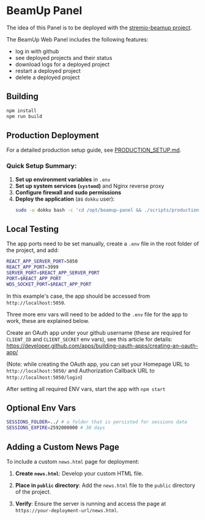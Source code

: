 # BeamUp Panel
The idea of this Panel is to be deployed with the [stremio-beamup project](https://github.com/Stremio/stremio-beamup).

The BeamUp Web Panel includes the following features:
- log in with github
- see deployed projects and their status
- download logs for a deployed project
- restart a deployed project
- delete a deployed project


## Building

```sh
npm install
npm run build
```


## Production Deployment

For a detailed production setup guide, see [PRODUCTION_SETUP.md](PRODUCTION_SETUP.md).

### Quick Setup Summary:
1. **Set up environment variables** in `.env`
2. **Set up system services (`systemd`)** and Nginx reverse proxy
3. **Configure firewall and sudo permissions**
4. **Deploy the application** (as `dokku` user):  
   ```sh
   sudo -u dokku bash -c 'cd /opt/beamup-panel && ./scripts/production-deploy.sh'
   ```

## Local Testing

The app ports need to be set manually, create a `.env` file in the root folder of the project, and add:
```sh
REACT_APP_SERVER_PORT=5050
REACT_APP_PORT=3999
SERVER_PORT=$REACT_APP_SERVER_PORT
PORT=$REACT_APP_PORT
WDS_SOCKET_PORT=$REACT_APP_PORT
```

In this example's case, the app should be accessed from `http://localhost:5050`.

Three more env vars will need to be added to the `.env` file for the app to work, these are explained below.

Create an OAuth app under your github username (these are required for `CLIENT_ID` and `CLIENT_SECRET` env vars), see this article for details: https://developer.github.com/apps/building-oauth-apps/creating-an-oauth-app/

(Note: while creating the OAuth app, you can set your Homepage URL to `http://localhost:5050/` and Authorization Callback URL to `http://localhost:5050/login`)

After setting all required ENV vars, start the app with `npm start`


## Optional Env Vars

```sh
SESSIONS_FOLDER=../ # a folder that is persisted for sessions data
SESSIONS_EXPIRE=2592000000 # 30 days
```


## Adding a Custom News Page

To include a custom `news.html` page for deployment:

1. **Create `news.html`**: Develop your custom HTML file.

2. **Place in `public` directory**: Add the `news.html` file to the `public` directory of the project.

3. **Verify**: Ensure the server is running and access the page at `https://your-deployment-url/news.html`.

